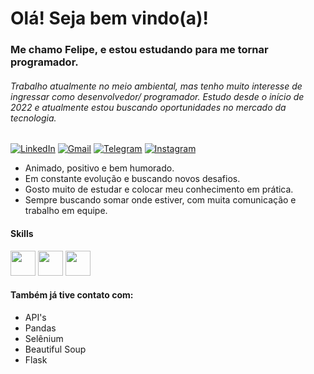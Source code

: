 #  Olá! Seja bem vindo(a)!
### Me chamo Felipe, e estou estudando para me tornar programador.

###### Trabalho atualmente no meio ambiental, mas tenho muito interesse de ingressar como desenvolvedor/ programador. Estudo desde o início de 2022 e atualmente estou buscando oportunidades no mercado da tecnologia.

[![LinkedIn](https://img.shields.io/badge/linkedin-%230077B5.svg?style=for-the-badge&logo=linkedin&logoColor=white)](https://www.linkedin.com/in/felipembatista/) 
[![Gmail](https://img.shields.io/badge/Gmail-D14836?style=for-the-badge&logo=gmail&logoColor=white)](mailto:profissional.felipemb@gmail.com) [![Telegram](https://img.shields.io/badge/Telegram-2CA5E0?style=for-the-badge&logo=telegram&logoColor=white)](https://t.me/felipemb) [![Instagram](https://img.shields.io/badge/Instagram-%23E4405F.svg?style=for-the-badge&logo=Instagram&logoColor=white)](https://www.instagram.com/felipemb___/)

- Animado, positivo e bem humorado.
- Em constante evolução e buscando novos desafios.
- Gosto muito de estudar e colocar meu conhecimento em prática.
- Sempre buscando somar onde estiver, com muita comunicação e trabalho em equipe.

#### Skills

<div>
  <img src="https://cdn.jsdelivr.net/gh/devicons/devicon/icons/python/python-original.svg" style="width: 40px; text-align: center;"/>
  <img src="https://cdn.jsdelivr.net/gh/devicons/devicon/icons/html5/html5-plain-wordmark.svg" style="width: 40px; text-align: center;"/>
  <img src="https://cdn.jsdelivr.net/gh/devicons/devicon/icons/css3/css3-plain-wordmark.svg" style="width: 40px; text-align: center;"/>
</div>

#### Também já tive contato com:

- API's
- Pandas
- Selênium
- Beautiful Soup
- Flask
